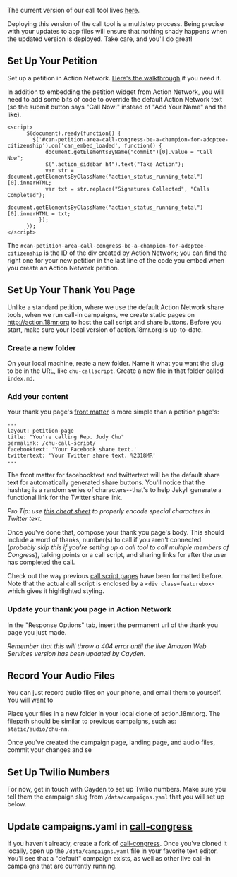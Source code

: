 The current version of our call tool lives [here](https://github.com/18mr/call-congress).

Deploying this version of the call tool is a multistep process. Being precise with your updates to app files will ensure that nothing shady happens when the updated version is deployed. Take care, and you'll do great!

## Set Up Your Petition

Set up a petition in Action Network. [Here's the walkthrough](https://github.com/18mr/documentation/blob/master/action-network.md) if you need it.

In addition to embedding the petition widget from Action Network, you will need to add some bits of code to override the default Action Network text (so the submit button says "Call Now!" instead of "Add Your Name" and the like).

    <script>
	      $(document).ready(function() {
		    $('#can-petition-area-call-congress-be-a-champion-for-adoptee-citizenship').on('can_embed_loaded', function() {
		        document.getElementsByName("commit")[0].value = "Call Now";
		  	    $(".action_sidebar h4").text("Take Action");
		  	    var str = document.getElementsByClassName("action_status_running_total")[0].innerHTML;
		  	    var txt = str.replace("Signatures Collected", "Calls Completed");
			      document.getElementsByClassName("action_status_running_total")[0].innerHTML = txt;
		      });
	      });
    </script>

The ``#can-petition-area-call-congress-be-a-champion-for-adoptee-citizenship`` is the ID of the div created by Action Network; you can find the right one for your new petition in the last line of the code you embed when you create an Action Network petition.

## Set Up Your Thank You Page

Unlike a standard petition, where we use the default Action Network share tools, when we run call-in campaigns, we create static pages on http://action.18mr.org to host the call script and share buttons. Before you start, make sure your local version of action.18mr.org is up-to-date.

### Create a new folder

On your local machine, reate a new folder. Name it what you want the slug to be in the URL, like ``chu-callscript``. Create a new file in that folder called ``index.md``.

### Add your content

Your thank you page's [front matter](https://github.com/18mr/documentation/blob/master/action-network.md#create-front-matter) is more simple than a petition page's:

    ---
    layout: petition-page
    title: "You're calling Rep. Judy Chu"
    permalink: /chu-call-script/
    facebooktext: 'Your Facebook share text.'
    twittertext: 'Your Twitter share text. %2318MR'
    ---

The front matter for facebooktext and twittertext will be the default share text for automatically generated share buttons. You'll notice that the hashtag is a random series of characters--that's to help Jekyll generate a functional link for the Twitter share link.

_Pro Tip: use [this cheat sheet](http://www.w3schools.com/tags/ref_urlencode.asp) to properly encode special characters in Twitter text._

Once you've done that, compose your thank you page's body. This should include a word of thanks, number(s) to call if you aren't connected (_probably skip this if you're setting up a call tool to call multiple members of Congress_), talking points or a call script, and sharing links for after the user has completed the call.

Check out the way previous [call script pages](https://github.com/18mr/action/blob/gh-pages/chu-callscript/index.md) have been formatted before. Note that the actual call script is enclosed by a ``<div class=featurebox>`` which gives it highlighted styling.

### Update your thank you page in Action Network

In the "Response Options" tab, insert the permanent url of the thank you page you just made. 

_Remember that this will throw a 404 error until the live Amazon Web Services version has been updated by Cayden._

## Record Your Audio Files

You can just record audio files on your phone, and email them to yourself. You will want to

Place your files in a new folder in your local clone of action.18mr.org. The filepath should be similar to previous campaigns, such as: ``static/audio/chu-nn``.

Once you've created the campaign page, landing page, and audio files, commit your changes and se

## Set Up Twilio Numbers

For now, get in touch with Cayden to set up Twilio numbers. Make sure you tell them the campaign slug from ``/data/campaigns.yaml`` that you will set up below.

## Update campaigns.yaml in [call-congress](https://github.com/18mr/call-congress)

If you haven't already, create a fork of [call-congress](https://github.com/18mr/call-congress). Once you've cloned it locally, open up the ``/data/campaigns.yaml`` file in your favorite text editor. You'll see that a "default" campaign exists, as well as other live call-in campaigns that are currently running.

